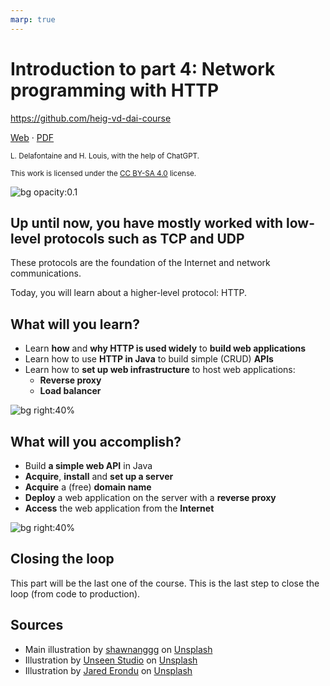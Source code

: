 ```yaml
---
marp: true
---
```


<!--
theme: gaia
size: 16:9
paginate: true
author: L. Delafontaine and H. Louis, with the help of ChatGPT
title: 'HEIG-VD DAI Course - Introduction to part 4: Network programming with HTTP'
description: 'Introduction to part 4: Network programming with HTTP for the DAI course at HEIG-VD, Switzerland'
url: https://heig-vd-dai-course.github.io/heig-vd-dai-course/20-introduction-to-part-4/
footer: '**HEIG-VD** - DAI Course 2023-2024 - CC BY-SA 4.0'
style: |
    :root {
        --color-background: #fff;
        --color-foreground: #333;
        --color-highlight: #f96;
        --color-dimmed: #888;
        --color-headings: #7d8ca3;
    }
    blockquote {
        font-style: italic;
    }
    table {
        width: 100%;
    }
    th:first-child {
        width: 15%;
    }
    h1, h2, h3, h4, h5, h6 {
        color: var(--color-headings);
    }
    h2, h3, h4, h5, h6 {
        font-size: 1.5rem;
    }
    h1 a:link, h2 a:link, h3 a:link, h4 a:link, h5 a:link, h6 a:link {
        text-decoration: none;
    }
    section:not([class=lead]) > p, blockquote {
        text-align: justify;
    }
headingDivider: 4
-->

[web]:
  https://heig-vd-dai-course.github.io/heig-vd-dai-course/20-introduction-to-part-4/
[pdf]:
  https://heig-vd-dai-course.github.io/heig-vd-dai-course/20-introduction-to-part-4/20-introduction-to-part-4-presentation.pdf
[license]:
  https://github.com/heig-vd-dai-course/heig-vd-dai-course/blob/main/LICENSE.md
[illustration]:
  https://images.unsplash.com/photo-1519043916581-33ecfdba3b1c?fit=crop&h=720

# Introduction to part 4: Network programming with HTTP

<!--
_class: lead
_paginate: false
-->

<https://github.com/heig-vd-dai-course>

[Web][web] · [PDF][pdf]

<small>L. Delafontaine and H. Louis, with the help of ChatGPT.</small>

<small>This work is licensed under the [CC BY-SA 4.0][license] license.</small>

![bg opacity:0.1][illustration]

## Up until now, you have mostly worked with low-level protocols such as TCP and UDP

<!-- _class: lead -->

These protocols are the foundation of the Internet and network communications.

Today, you will learn about a higher-level protocol: HTTP.

## What will you learn?

- Learn **how** and **why HTTP is used widely** to **build web applications**
- Learn how to use **HTTP in Java** to build simple (CRUD) **APIs**
- Learn how to **set up web infrastructure** to host web applications:
  - **Reverse proxy**
  - **Load balancer**

![bg right:40%](https://images.unsplash.com/photo-1434030216411-0b793f4b4173?fit=crop&h=720)

## What will you accomplish?

- Build **a simple web API** in Java
- **Acquire**, **install** and **set up a server**
- **Acquire** a (free) **domain name**
- **Deploy** a web application on the server with a **reverse proxy**
- **Access** the web application from the **Internet**

![bg right:40%](https://images.unsplash.com/photo-1433878455169-4698e60005b1?fit=crop&h=720)

## Closing the loop

<!-- _class: lead -->

This part will be the last one of the course. This is the last step to close the
loop (from code to production).

## Sources

- Main illustration by [shawnanggg](https://unsplash.com/@shawnanggg) on
  [Unsplash](https://unsplash.com/photos/vdBE638sszE)
- Illustration by [Unseen Studio](https://unsplash.com/@craftedbygc) on
  [Unsplash](https://unsplash.com/photos/s9CC2SKySJM)
- Illustration by [Jared Erondu](https://unsplash.com/@erondu) on
  [Unsplash](https://unsplash.com/photos/j4PaE7E2_Ws)
